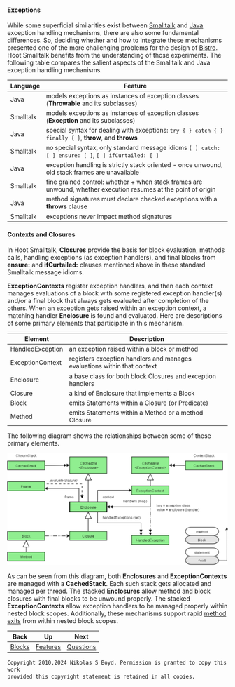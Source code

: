 #### Exceptions ####

While some superficial similarities exist between [Smalltalk][smalltalk] and [Java][java] exception
handling mechanisms, there are also some fundamental differences.
So, deciding whether and how to integrate these mechanisms presented one of the more challenging
problems for the design of [Bistro][bistro].
Hoot Smalltalk benefits from the understanding of those experiments.
The following table compares the salient aspects of the Smalltalk and Java exception handling mechanisms.

| **Language** | **Feature** |
| ------------ | ----------- |
| Java      | models exceptions as instances of exception classes (**Throwable** and its subclasses) |
| Smalltalk | models exceptions as instances of exception classes (**Exception** and its subclasses) |
| Java      | special syntax for dealing with exceptions: `try { } catch { } finally { }`, **throw**, and **throws** |
| Smalltalk | no special syntax, only standard message idioms `[ ] catch: [ ] ensure: [ ]`, `[ ] ifCurtailed: [ ]` |
| Java      | exception handling is strictly stack oriented - once unwound, old stack frames are unavailable |
| Smalltalk | fine grained control: whether + when stack frames are unwound, whether execution resumes at the point of origin |
| Java      | method signatures must declare checked exceptions with a **throws** clause |
| Smalltalk | exceptions never impact method signatures |

#### Contexts and Closures

In Hoot Smalltalk, **Closures** provide the basis for block evaluation, methods calls, handling exceptions (as exception handlers), and
final blocks from **ensure:** and **ifCurtailed:** clauses mentioned above in these standard Smalltalk message idioms.

**ExceptionContexts** register exception handlers, and then each context manages evaluations of a block with some
registered exception handler(s) and/or a final block that always gets evaluated after completion of the others.
When an exception gets raised within an exception context, a matching handler **Enclosure** is found and evaluated.
Here are descriptions of some primary elements that participate in this mechanism.

| **Element** | **Description** |
| ----------- | --------------- |
| HandledException | an exception raised within a block or method |
| ExceptionContext | registers exception handlers and manages evaluations within that context |
| Enclosure   | a base class for both block Closures and exception handlers |
| Closure     | a kind of Enclosure that implements a Block |
| Block       | emits Statements within a Closure (or Predicate) |
| Method      | emits Statements within a Method or a method Closure |

The following diagram shows the relationships between some of these primary elements.

![Exception Model][exception-model]

As can be seen from this diagram, both **Enclosures** and **ExceptionContexts** are managed with a **CachedStack**.
Each such stack gets allocated and managed per thread.
The stacked **Enclosures** allow method and block closures with final blocks to be unwound properly.
The stacked **ExceptionContexts** allow exception handlers to be managed properly within nested block scopes.
Additionally, these mechanisms support rapid [method exits](blocks.md#method-returns-from-blocks) from within nested block scopes.

| **Back** | **Up** | **Next** |
| -------- | ------ | -------- |
| [Blocks](blocks.md#blocks) | [Features](../#features) | [Questions](faq.md#frequently-asked-questions) |

```
Copyright 2010,2024 Nikolas S Boyd. Permission is granted to copy this work 
provided this copyright statement is retained in all copies.
```


[bistro]: https://bitbucket.org/nik_boyd/bistro-smalltalk/ "Bistro"
[smalltalk]: https://en.wikipedia.org/wiki/Smalltalk "Smalltalk"
[images]: https://en.wikipedia.org/wiki/Smalltalk#Image-based_persistence "Image Persistence"
[java]: https://en.wikipedia.org/wiki/Java_%28programming_language%29 "Java"
[csharp]: https://en.wikipedia.org/wiki/C_Sharp_%28programming_language%29 "C#"
[antlr]: https://www.antlr.org/ "ANTLR"
[st]: https://www.stringtemplate.org/ "StringTemplate"
[git]: https://git-scm.com/ "Git"
[github]: https://github.com/ "GitHub"
[nexus]: https://www.sonatype.com/nexus "Sonatype Nexus"
[generics]: https://en.wikipedia.org/wiki/Parametric_polymorphism "Generic Types"
[exception-model]: closures.png
